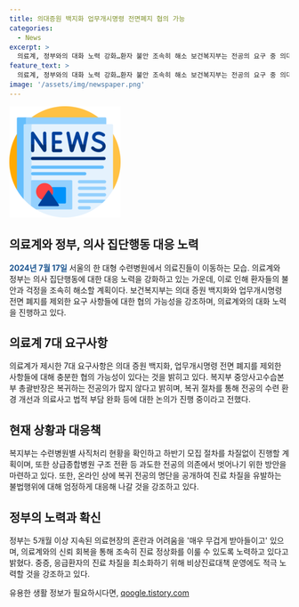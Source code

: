 ```yaml
---
title: 의대증원 백지화 업무개시명령 전면폐지 협의 가능
categories:
  - News
excerpt: >
  의료계, 정부와의 대화 노력 강화…환자 불안 조속히 해소 보건복지부는 전공의 요구 중 의대 증원·업무개시명령 폐지 외 사안 협의 가능하다고 밝혔다. 복지부 총괄반장은 의·정 간 대화 강화로 환자 불안 해소에 노력이라며 의료계와 대화 강화를 강조했다. 또한, 전공의 7대 요구사항은 협의 가능하며, 복지부는 상급종합병원 구조 전환 시범사업을 추진할 예정이다. 불법행위에 대한 강력한 조치도 예고했다. (150자)
feature_text: >
  의료계, 정부와의 대화 노력 강화…환자 불안 조속히 해소 보건복지부는 전공의 요구 중 의대 증원·업무개시명령 폐지 외 사안 협의 가능하다고 밝혔다. 복지부 총괄반장은 의·정 간 대화 강화로 환자 불안 해소에 노력이라며 의료계와 대화 강화를 강조했다. 또한, 전공의 7대 요구사항은 협의 가능하며, 복지부는 상급종합병원 구조 전환 시범사업을 추진할 예정이다. 불법행위에 대한 강력한 조치도 예고했다. (150자)
image: '/assets/img/newspaper.png'
---
```


<p><img src="/assets/img/newspaper.png" alt="kimp 속보" /></p>

<h2 data-ke-size="size26">의료계와 정부, 의사 집단행동 대응 노력</h2>

<p data-ke-size="size16"><b><span style="color: #1a5490;">2024년 7월 17일</span></b> 서울의 한 대형 수련병원에서 의료진들이 이동하는 모습. 의료계와 정부는 의사 집단행동에 대한 대응 노력을 강화하고 있는 가운데, 이로 인해 환자들의 불안과 걱정을 조속히 해소할 계획이다. 보건복지부는 의대 증원 백지화와 업무개시명령 전면 폐지를 제외한 요구 사항들에 대한 협의 가능성을 강조하며, 의료계와의 대화 노력을 진행하고 있다.</p>

<h2 data-ke-size="size26">의료계 7대 요구사항</h2>

<p data-ke-size="size16">의료계가 제시한 7대 요구사항은 의대 증원 백지화, 업무개시명령 전면 폐지를 제외한 사항들에 대해 충분한 협의 가능성이 있다는 것을 밝히고 있다. 복지부 중앙사고수습본부 총괄반장은 복귀하는 전공의가 많지 않다고 밝히며, 복귀 절차를 통해 전공의 수련 환경 개선과 의료사고 법적 부담 완화 등에 대한 논의가 진행 중이라고 전했다.</p>

<h2 data-ke-size="size26">현재 상황과 대응책</h2>

<p data-ke-size="size16">복지부는 수련병원별 사직처리 현황을 확인하고 하반기 모집 절차를 차질없이 진행할 계획이며, 또한 상급종합병원 구조 전환 등 과도한 전공의 의존에서 벗어나기 위한 방안을 마련하고 있다. 또한, 온라인 상에 복귀 전공의 명단을 공개하여 진료 차질을 유발하는 불법행위에 대해 엄정하게 대응해 나갈 것을 강조하고 있다.</p>

<h2 data-ke-size="size26">정부의 노력과 확신</h2>

<p data-ke-size="size16">정부는 5개월 이상 지속된 의료현장의 혼란과 어려움을 '매우 무겁게 받아들이고' 있으며, 의료계와의 신뢰 회복을 통해 조속히 진료 정상화를 이룰 수 있도록 노력하고 있다고 밝혔다. 중증, 응급환자의 진료 차질을 최소화하기 위해 비상진료대책 운영에도 적극 노력할 것을 강조하고 있다.</p>
유용한 생활 정보가 필요하시다면, <a href="https://qoogle.tistory.com" rel="dofollow">qoogle.tistory.com</a>


